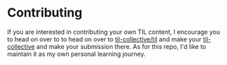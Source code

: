 # Contributing

If you are interested in contributing your own TIL content, I encourage you to 
head on over to  to head on over to
[til-collective/til](https://github.com/til-collective/til) and make your [til-collective](https://github.com/til-collective/til-collective) and make your
submission there. As for this repo, I'd like to maintain it as my own personal 
learning journey.
